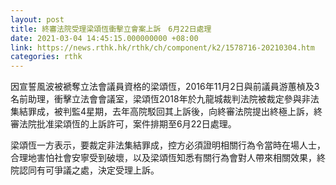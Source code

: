 ```yaml
---
layout: post
title: 終審法院受理梁頌恆衝擊立會案上訴　6月22日處理
date: 2021-03-04 14:45:15.000000000 +08:00
link: https://news.rthk.hk/rthk/ch/component/k2/1578716-20210304.htm
categories: rthk
---
```


因宣誓風波被褫奪立法會議員資格的梁頌恆，2016年11月2日與前議員游蕙楨及3名前助理，衝擊立法會會議室，梁頌恆2018年於九龍城裁判法院被裁定參與非法集結罪成，被判監4星期，去年高院駁回其上訴後，向終審法院提出終極上訴，終審法院批准梁頌恆的上訴許可，案件排期至6月22日處理。

梁頌恆一方表示，要裁定非法集結罪成，控方必須證明相關行為令當時在場人士，合理地害怕社會安寧受到破壞，以及梁頌恆知悉有關行為會對人帶來相關效果，終院認同有可爭議之處，決定受理上訴。
